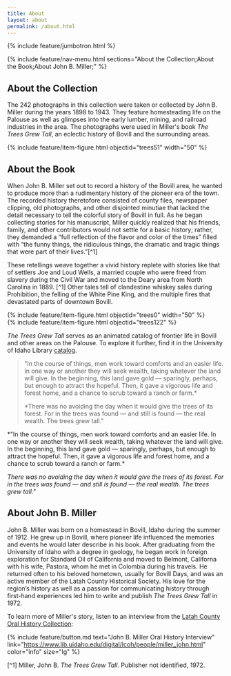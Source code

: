 ```yaml
---
title: About
layout: about
permalink: /about.html
---
```

{% include feature/jumbotron.html %} 

{% include feature/nav-menu.html sections="About the Collection;About the Book;About John B. Miller;" %} 

## About the Collection

The 242 photographs in this collection were taken or collected by John B. Miller during the years 1898 to 1943. They feature homesteading life on the Palouse as well as glimpses into the early lumber, mining, and railroad industries in the area. The photographs were used in Miller's book *The Trees Grew Tall*, an eclectic history of Bovill and the surrounding areas.

{% include feature/item-figure.html objectid="trees51" width="50" %}

## About the Book

When John B. Miller set out to record a history of the Bovill area, he wanted to produce more than a rudimentary history of the pioneer era of the town. The recorded history theretofore consisted of county files, newspaper clipping, old photographs, and other disjointed minutiae that lacked the detail necessary to tell the colorful story of Bovill in full. As he began collecting stories for his manuscript, Miller quickly realized that his friends, family, and other contributors would not settle for a basic history; rather, they demanded a “full reflection of the flavor and color of the times” filled with “the funny things, the ridiculous things, the dramatic and tragic things that were part of their lives.”[^1] 

These retellings weave together a vivid history replete with stories like that of settlers Joe and Loud Wells, a married couple who were freed from slavery during the Civil War and moved to the Deary area from North Carolina in 1889. [^1] Other tales tell of clandestine whiskey sales during Prohibition, the felling of the White Pine King, and the multiple fires that devastated parts of downtown Bovill. 

<div class="row">
<div class="col-md-6">{% include feature/item-figure.html objectid="trees0" width="50" %}</div>
<div class="col-md-6">{% include feature/item-figure.html objectid="trees122" %}</div>
</div>

*The Trees Grew Tall* serves as an animated catalog of frontier life in Bovill and other areas on the Palouse. To explore it further, find it in the University of Idaho Library [catalog](https://alliance-primo.hosted.exlibrisgroup.com/permalink/f/m1uotc/CP71163097320001451). 

<blockquote class="blockquote">
  <p class="mb-0">"In the course of things, men work toward comforts and an easier life. In one way or another they will seek wealth, taking whatever the land will give. In the beginning, this land gave gold — sparingly, perhaps, but enough to attract the hopeful. Then, it gave a vigorous life and forest home, and a chance to scrub toward a ranch or farm.*

*There was no avoiding the day when it would give the trees of its forest. For in the trees was found — and still is found — the real wealth. The trees grew tall."</p>
</blockquote>
*"In the course of things, men work toward comforts and an easier life. In one way or another they will seek wealth, taking whatever the land will give. In the beginning, this land gave gold — sparingly, perhaps, but enough to attract the hopeful. Then, it gave a vigorous life and forest home, and a chance to scrub toward a ranch or farm.*

*There was no avoiding the day when it would give the trees of its forest. For in the trees was found — and still is found — the real wealth. The trees grew tall."*

## About John B. Miller

John B. Miller was born on a homestead in Bovill, Idaho during the summer of 1912. He grew up in Bovill, where pioneer life influenced the memories and events he would later describe in his book. After graduating from the University of Idaho with a degree in geology, he began work in foreign exploration for Standard Oil of California and moved to Belmont, Californa with his wife, Pastora, whom he met in Colombia during his travels. He returned often to his beloved hometown, usually for Bovill Days, and was an active member of the Latah County Historical Society. His love for the region’s history as well as a passion for communicating history through first-hand experiences led him to write and publish *The Trees Grew Tall* in 1972.  

To learn more of Miller's story, listen to an interview from the [Latah County Oral History Collection](https://www.lib.uidaho.edu/digital/lcoh/index.html):

{% include feature/button.md text="John B. Miller Oral History Interview" link="https://www.lib.uidaho.edu/digital/lcoh/people/miller_john.html" color="info" size="lg" %}

[^1] Miller, John B. *The Trees Grew Tall*. Publisher not identified, 1972.

<div class="clearfix"></div>

